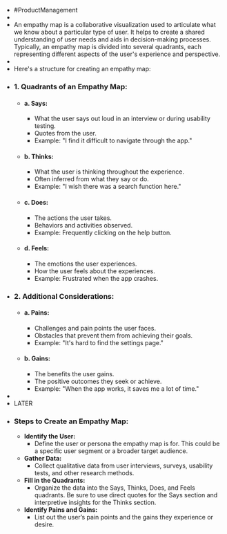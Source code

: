 - #ProductManagement
-
- An empathy map is a collaborative visualization used to articulate what we know about a particular type of user. It helps to create a shared understanding of user needs and aids in decision-making processes. Typically, an empathy map is divided into several quadrants, each representing different aspects of the user's experience and perspective.
-
- Here's a structure for creating an empathy map:
- ### 1.  **Quadrants of an Empathy Map:**
	- #### a.  **Says:**
		- What the user says out loud in an interview or during usability testing.
		- Quotes from the user.
		- Example: "I find it difficult to navigate through the app."
	- #### b.  **Thinks:**
		- What the user is thinking throughout the experience.
		- Often inferred from what they say or do.
		- Example: "I wish there was a search function here."
	- #### c.  **Does:**
		- The actions the user takes.
		- Behaviors and activities observed.
		- Example: Frequently clicking on the help button.
	- #### d.  **Feels:**
		- The emotions the user experiences.
		- How the user feels about the experiences.
		- Example: Frustrated when the app crashes.
- ### 2.  **Additional Considerations:**
	- #### a.  **Pains:**
		- Challenges and pain points the user faces.
		- Obstacles that prevent them from achieving their goals.
		- Example: "It's hard to find the settings page."
	- #### b.  **Gains:**
		- The benefits the user gains.
		- The positive outcomes they seek or achieve.
		- Example: "When the app works, it saves me a lot of time."
-
- LATER
- ### Steps to Create an Empathy Map:
	- **Identify the User:**
		- Define the user or persona the empathy map is for. This could be a specific user segment or a broader target audience.
	- **Gather Data:**
		- Collect qualitative data from user interviews, surveys, usability tests, and other research methods.
	- **Fill in the Quadrants:**
		- Organize the data into the Says, Thinks, Does, and Feels quadrants. Be sure to use direct quotes for the Says section and interpretive insights for the Thinks section.
	- **Identify Pains and Gains:**
		- List out the user’s pain points and the gains they experience or desire.